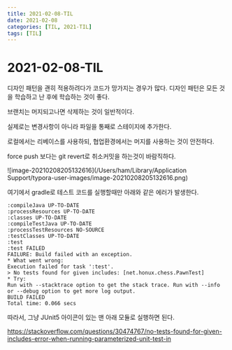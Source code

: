 ```yaml
---
title: 2021-02-08-TIL
date: 2021-02-08
categories: [TIL, 2021-TIL]
tags: [TIL]
---
```


# 2021-02-08-TIL

디자인 패턴을 괜히 적용하려다가 코드가 망가지는 경우가 많다. 디자인 패턴은 모든 것을 학습하고 난 후에 학습하는 것이 좋다.

브랜치는 머지되고나면 삭제하는 것이 일반적이다. 

실제로는 변경사항이 아니라 파일을 통째로 스테이지에 추가한다.

로컬에서는 리베이스를 사용하되, 협업환경에서는 머지를 사용하는 것이 안전하다.

force push 보다는 git revert로 취소커밋을 하는것이 바람직하다.



![image-20210208205132616](/Users/ham/Library/Application Support/typora-user-images/image-20210208205132616.png)

여기에서 gradle로 테스트 코드를 실행할때만 아래와 같은 에러가 발생한다.

```
:compileJava UP-TO-DATE
:processResources UP-TO-DATE
:classes UP-TO-DATE
:compileTestJava UP-TO-DATE
:processTestResources NO-SOURCE
:testClasses UP-TO-DATE
:test
:test FAILED
FAILURE: Build failed with an exception.
* What went wrong:
Execution failed for task ':test'.
> No tests found for given includes: [net.honux.chess.PawnTest]
* Try:
Run with --stacktrace option to get the stack trace. Run with --info or --debug option to get more log output.
BUILD FAILED
Total time: 0.066 secs
```

따라서, 그냥 JUnit5 아이콘이 있는 맨 아래 모듈로 실행하면 된다.

https://stackoverflow.com/questions/30474767/no-tests-found-for-given-includes-error-when-running-parameterized-unit-test-in

